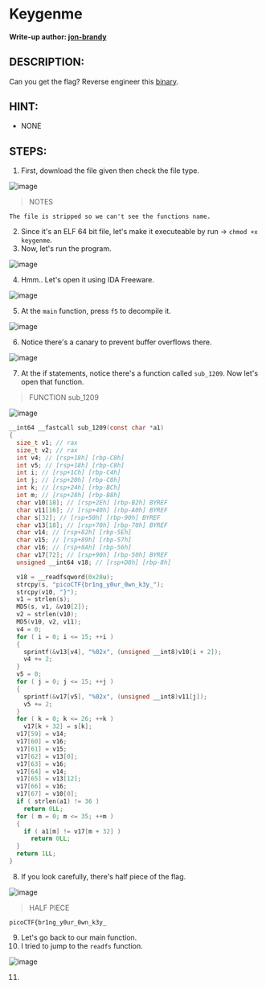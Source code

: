 # Keygenme


#### Write-up author: [jon-brandy](https://github.com/jon-brandy)
## DESCRIPTION:
Can you get the flag? 
Reverse engineer this [binary]().
## HINT:
- NONE
## STEPS:
1. First, download the file given then check the file type.

![image](https://user-images.githubusercontent.com/70703371/187009192-0946031f-6269-4b30-9c28-7ec74ac56c56.png)

> NOTES

```
The file is stripped so we can't see the functions name.
```

2. Since it's an ELF 64 bit file, let's make it executeable by run -> `chmod +x keygenme`.
3. Now, let's run the program.

![image](https://user-images.githubusercontent.com/70703371/183235724-cd305486-62c1-43dd-b442-fdfe5be70baf.png)

4. Hmm.. Let's open it using IDA Freeware.

![image](https://user-images.githubusercontent.com/70703371/183235787-e14b4c4f-8c8d-4a27-8d34-843f53d36f2e.png)

5. At the `main` function, press `f5` to decompile it.

![image](https://user-images.githubusercontent.com/70703371/183235867-b82da72c-e8aa-4ea1-a8c2-d79bc129078d.png)

6. Notice there's a canary to prevent buffer overflows there.

![image](https://user-images.githubusercontent.com/70703371/187009348-09d65a36-ba4e-480c-b0d7-95caa8b8da1c.png)

7. At the if statements, notice there's a function called `sub_1209`. Now let's open that function.

> FUNCTION sub_1209

![image](https://user-images.githubusercontent.com/70703371/183235909-a09d185e-70d0-4005-8d2b-381e31064cde.png)

```c
__int64 __fastcall sub_1209(const char *a1)
{
  size_t v1; // rax
  size_t v2; // rax
  int v4; // [rsp+18h] [rbp-C8h]
  int v5; // [rsp+18h] [rbp-C8h]
  int i; // [rsp+1Ch] [rbp-C4h]
  int j; // [rsp+20h] [rbp-C0h]
  int k; // [rsp+24h] [rbp-BCh]
  int m; // [rsp+28h] [rbp-B8h]
  char v10[18]; // [rsp+2Eh] [rbp-B2h] BYREF
  char v11[16]; // [rsp+40h] [rbp-A0h] BYREF
  char s[32]; // [rsp+50h] [rbp-90h] BYREF
  char v13[18]; // [rsp+70h] [rbp-70h] BYREF
  char v14; // [rsp+82h] [rbp-5Eh]
  char v15; // [rsp+89h] [rbp-57h]
  char v16; // [rsp+8Ah] [rbp-56h]
  char v17[72]; // [rsp+90h] [rbp-50h] BYREF
  unsigned __int64 v18; // [rsp+D8h] [rbp-8h]

  v18 = __readfsqword(0x28u);
  strcpy(s, "picoCTF{br1ng_y0ur_0wn_k3y_");
  strcpy(v10, "}");
  v1 = strlen(s);
  MD5(s, v1, &v10[2]);
  v2 = strlen(v10);
  MD5(v10, v2, v11);
  v4 = 0;
  for ( i = 0; i <= 15; ++i )
  {
    sprintf(&v13[v4], "%02x", (unsigned __int8)v10[i + 2]);
    v4 += 2;
  }
  v5 = 0;
  for ( j = 0; j <= 15; ++j )
  {
    sprintf(&v17[v5], "%02x", (unsigned __int8)v11[j]);
    v5 += 2;
  }
  for ( k = 0; k <= 26; ++k )
    v17[k + 32] = s[k];
  v17[59] = v14;
  v17[60] = v16;
  v17[61] = v15;
  v17[62] = v13[0];
  v17[63] = v16;
  v17[64] = v14;
  v17[65] = v13[12];
  v17[66] = v16;
  v17[67] = v10[0];
  if ( strlen(a1) != 36 )
    return 0LL;
  for ( m = 0; m <= 35; ++m )
  {
    if ( a1[m] != v17[m + 32] )
      return 0LL;
  }
  return 1LL;
}
```

8. If you look carefully, there's half piece of the flag.

![image](https://user-images.githubusercontent.com/70703371/183235949-5b320bf7-457a-4790-b72d-dc520949c2b4.png)

> HALF PIECE 

```
picoCTF{br1ng_y0ur_0wn_k3y_
```

9. Let's go back to our main function.
10. I tried to jump to the `readfs` function.

![image](https://user-images.githubusercontent.com/70703371/187009470-344db756-49c2-44ab-ba0c-49cbcdd08a4a.png)

11. 
